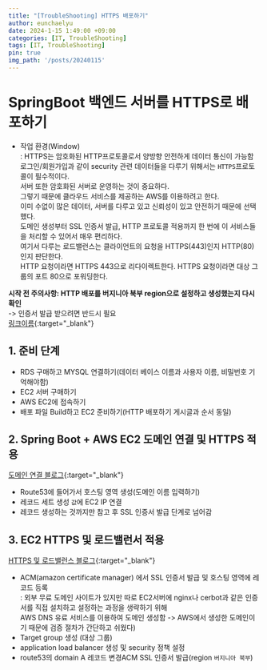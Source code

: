 ```yaml
---
title: "[TroubleShooting] HTTPS 배포하기"
author: eunchaelyu
date: 2024-1-15 1:49:00 +09:00
categories: [IT, TroubleShooting]
tags: [IT, TroubleShooting]
pin: true
img_path: '/posts/20240115'
---
```



# SpringBoot 백엔드 서버를 HTTPS로 배포하기  

  - 작업 환경(Window)    
  : HTTPS는 암호화된 HTTP프로토콜로서 양방향 안전하게 데이터 통신이 가능함        
  로그인/회원가입과 같이 security 관련 데이터들을 다루기 위해서는  ``HTTPS``프로토콜이 필수적이다.        
  서버 또한 암호화된 서버로 운영하는 것이 중요하다.    
  그렇기 때문에 클라우드 서비스를 제공하는 AWS를 이용하려고 한다.        
  이미 수없이 많은 데이터, 서버를 다루고 있고 신뢰성이 있고 안전하기 때문에 선택했다.          
  도메인 생성부터 SSL 인증서 발급, HTTP 프로토콜 적용까지 한 번에 이 서비스들을 처리할 수 있어서 매우 편리하다.                
  여기서 다루는 로드밸런스는 클라이언트의 요청을 HTTPS(443)인지 HTTP(80)인지 판단한다.          
  HTTP 요청이라면 HTTPS 443으로 리다이렉트한다. HTTPS 요청이라면 대상 그룹의 포트 80으로 포워딩한다.            

**시작 전 주의사항: HTTP 배포를 버지니아 북부 region으로 설정하고 생성했는지 다시 확인**        
  ->  인증서 발급 받으려면 반드시 필요        
  [링크이름](https://repost.aws/ko/knowledge-center/migrate-ssl-cert-us-east){:target="_blank"}

## 1. 준비 단계    
  - RDS 구매하고 MYSQL 연결하기(데이터 베이스 이름과 사용자 이름, 비밀번호 기억해야함)    
  - EC2 서버 구매하기    
  - AWS EC2에 접속하기    
  - 배포 파일 Build하고 EC2 준비하기(HTTP 배포하기 게시글과 순서 동일)    

## 2. Spring Boot + AWS EC2 도메인 연결 및 HTTPS 적용        
  [도메인 연결 블로그](https://un-lazy-midnight.tistory.com/172#%EB%8F%84%EB%A9%94%EC%9D%B8%EA%B3%BC%20EC2%20%EC%97%B0%EA%B2%B0-1){:target="_blank"}     
  - Route53에 들어가서 호스팅 영역 생성(도메인 이름 입력하기)    
  - 레코드 세트 생성 ``값``에 EC2 IP 연결        
  - 레코드 생성하는 것까지만 참고 후 SSL 인증서 발급 단계로 넘어감    


## 3. EC2 HTTPS 및 로드밸런서 적용        
  [HTTPS 및 로드밸런스 블로그](https://jindevelopetravel0919.tistory.com/192){:target="_blank"}
  - ACM(amazon certificate manager) 에서 SSL 인증서 발급 및 호스팅 영역에 레코드 등록    
    : 외부 무료 도메인 사이트가 있지만 따로 EC2서버에 nginx나 cerbot과 같은 인증서를 직접 설치하고 설정하는 과정을 생략하기 위해    
      AWS DNS 유료 서비스를 이용하여 도메인 생성함 -> AWS에서 생성한 도메인이기 때문에 검증 절차가 간단하고 쉬웠다)         
  - Target group 생성 (대상 그룹)        
  - application load balancer 생성 및 security 정책 설정        
  - route53의 domain A 레코드 변경ACM SSL 인증서 발급(region ``버지니아 북부``)        

